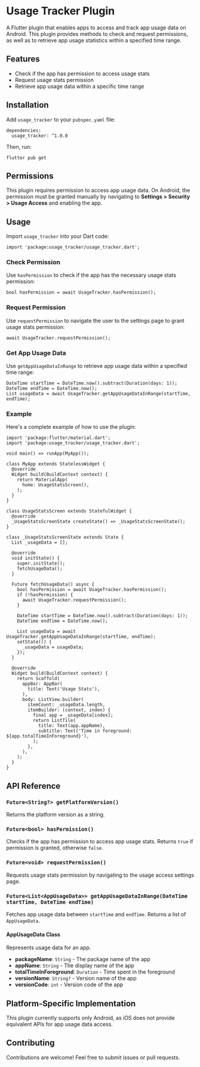 # Usage Tracker Plugin

A Flutter plugin that enables apps to access and track app usage data on Android. This plugin provides methods to check and request permissions, as well as to retrieve app usage statistics within a specified time range.

## Features

*   Check if the app has permission to access usage stats
*   Request usage stats permission
*   Retrieve app usage data within a specific time range

## Installation

Add `usage_tracker` to your `pubspec.yaml` file:
```
dependencies:
  usage_tracker: ^1.0.0
```

Then, run:
```
flutter pub get
```
## Permissions

This plugin requires permission to access app usage data. On Android, the permission must be granted manually by navigating to **Settings > Security > Usage Access** and enabling the app.

## Usage

Import `usage_tracker` into your Dart code:
```
import 'package:usage_tracker/usage_tracker.dart';
```
### Check Permission

Use `hasPermission` to check if the app has the necessary usage stats permission:
```
bool hasPermission = await UsageTracker.hasPermission();
```
### Request Permission

Use `requestPermission` to navigate the user to the settings page to grant usage stats permission:
```
await UsageTracker.requestPermission();
```
### Get App Usage Data

Use `getAppUsageDataInRange` to retrieve app usage data within a specified time range:
```
DateTime startTime = DateTime.now().subtract(Duration(days: 1));
DateTime endTime = DateTime.now();
List usageData = await UsageTracker.getAppUsageDataInRange(startTime, endTime);
```

### Example

Here's a complete example of how to use the plugin:
```
import 'package:flutter/material.dart';
import 'package:usage_tracker/usage_tracker.dart';

void main() => runApp(MyApp());

class MyApp extends StatelessWidget {
  @override
  Widget build(BuildContext context) {
    return MaterialApp(
      home: UsageStatsScreen(),
    );
  }
}

class UsageStatsScreen extends StatefulWidget {
  @override
  _UsageStatsScreenState createState() => _UsageStatsScreenState();
}

class _UsageStatsScreenState extends State {
  List _usageData = [];

  @override
  void initState() {
    super.initState();
    fetchUsageData();
  }

  Future fetchUsageData() async {
    bool hasPermission = await UsageTracker.hasPermission();
    if (!hasPermission) {
      await UsageTracker.requestPermission();
    }

    DateTime startTime = DateTime.now().subtract(Duration(days: 1));
    DateTime endTime = DateTime.now();

    List usageData = await UsageTracker.getAppUsageDataInRange(startTime, endTime);
    setState(() {
      _usageData = usageData;
    });
  }

  @override
  Widget build(BuildContext context) {
    return Scaffold(
      appBar: AppBar(
        title: Text('Usage Stats'),
      ),
      body: ListView.builder(
        itemCount: _usageData.length,
        itemBuilder: (context, index) {
          final app = _usageData[index];
          return ListTile(
            title: Text(app.appName),
            subtitle: Text('Time in foreground: ${app.totalTimeInForeground}'),
          );
        },
      ),
    );
  }
}
```

## API Reference

### `Future<String?> getPlatformVersion()`

Returns the platform version as a string.

### `Future<bool> hasPermission()`

Checks if the app has permission to access app usage stats. Returns `true` if permission is granted, otherwise `false`.

### `Future<void> requestPermission()`

Requests usage stats permission by navigating to the usage access settings page.

### `Future<List<AppUsageData>> getAppUsageDataInRange(DateTime startTime, DateTime endTime)`

Fetches app usage data between `startTime` and `endTime`. Returns a list of `AppUsageData`.

#### AppUsageData Class

Represents usage data for an app.

*   **packageName**: `String` - The package name of the app
*   **appName**: `String` - The display name of the app
*   **totalTimeInForeground**: `Duration` - Time spent in the foreground
*   **versionName**: `String?` - Version name of the app
*   **versionCode**: `int` - Version code of the app

## Platform-Specific Implementation

This plugin currently supports only Android, as iOS does not provide equivalent APIs for app usage data access.

## Contributing

Contributions are welcome! Feel free to submit issues or pull requests.